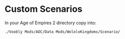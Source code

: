 # Custom Scenarios
In your Age of Empires 2 directory copy into:
```
./Voobly Mods/AOC/Data Mods/WololoKingdoms/Scenario/
```